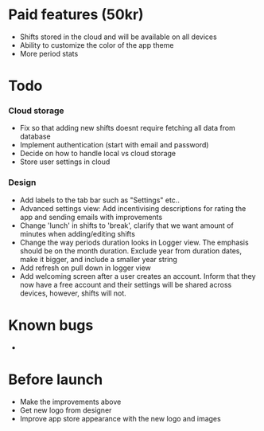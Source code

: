 # Paid features (50kr)
* Shifts stored in the cloud and will be available on all devices
* Ability to customize the color of the app theme
* More period stats

# Todo
### Cloud storage
* Fix so that adding new shifts doesnt require fetching all data from database 
* Implement authentication (start with email and password)
* Decide on how to handle local vs cloud storage
* Store user settings in cloud
### Design
* Add labels to the tab bar such as "Settings" etc..
* Advanced settings view: Add incentivising descriptions for rating the app and sending emails with improvements
* Change 'lunch' in shifts to 'break', clarify that we want amount of minutes when adding/editing shifts
* Change the way periods duration looks in Logger view. The emphasis should be on the month duration. Exclude year from duration dates, make it bigger, and include a smaller year string
* Add refresh on pull down in logger view
* Add welcoming screen after a user creates an account. Inform that they now have a free account and their settings will be shared across devices, however, shifts will not.

# Known bugs
-

# Before launch
* Make the improvements above
* Get new logo from designer
* Improve app store appearance with the new logo and images
